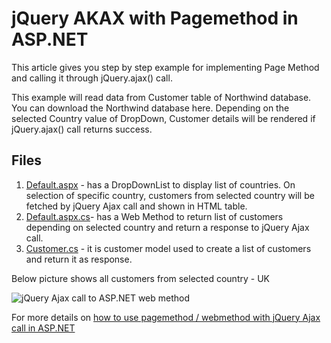# jQuery AKAX with Pagemethod in ASP.NET

This article gives you step by step example for implementing Page Method and calling it through jQuery.ajax() call.

This example will read data from Customer table of Northwind database. You can download the Northwind database here. Depending on the selected Country value of DropDown, Customer details will be rendered if jQuery.ajax() call returns success.

## Files

1. [Default.aspx](https://github.com/geeksarray/jquery-ajax-with-pagemethod-in-asp-net/blob/master/jQueryAJAX/jQueryAJAX/Default.aspx) - has a DropDownList to display list of countries. On selection of specific country, customers from selected country will be fetched by jQuery Ajax call and shown in HTML table.
2. [Default.aspx.cs](https://github.com/geeksarray/jquery-ajax-with-pagemethod-in-asp-net/blob/master/jQueryAJAX/jQueryAJAX/Default.aspx.cs)- has a Web Method to return list of customers depending on selected country and return a response to jQuery Ajax call.
3. [Customer.cs](https://github.com/geeksarray/jquery-ajax-with-pagemethod-in-asp-net/blob/master/jQueryAJAX/jQueryAJAX/Customer.cs) - it is customer model used to create a list of customers and return it as response.


Below picture shows all customers from selected country - UK

![jQuery Ajax call to ASP.NET web method](http://dotnetmentors.com/Images/read-customer-by-jquery-ajax.png)

For more details on  [how to use pagemethod / webmethod with jQuery Ajax call in ASP.NET](http://dotnetmentors.com/aspnet/jquery-ajax-with-pagemethod-in-asp-net.aspx)
